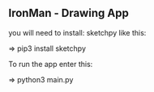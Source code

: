 ## IronMan - Drawing App

you will need to install:
sketchpy like this: 

=>  pip3 install sketchpy


To run the app enter this: 

=> python3 main.py

